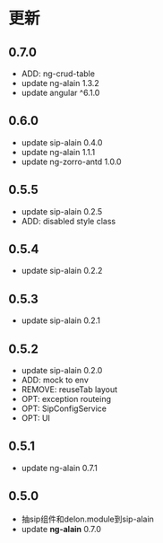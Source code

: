 
# 更新

## 0.7.0

* ADD: ng-crud-table
* update ng-alain 1.3.2
* update angular ^6.1.0

## 0.6.0

* update sip-alain 0.4.0
* update ng-alain 1.1.1
* update ng-zorro-antd 1.0.0

## 0.5.5

* update sip-alain 0.2.5
* ADD: disabled style class

## 0.5.4

* update sip-alain 0.2.2

## 0.5.3

* update sip-alain 0.2.1

## 0.5.2

* update sip-alain 0.2.0
* ADD: mock to env
* REMOVE: reuseTab layout
* OPT: exception routeing
* OPT: SipConfigService
* OPT: UI

## 0.5.1

* update ng-alain 0.7.1

## 0.5.0

* 抽sip组件和delon.module到sip-alain
* update **ng-alain**  0.7.0

